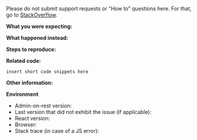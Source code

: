 Please do not submit support requests or "How to" questions here. For that, go to [StackOverflow](http://stackoverflow.com/questions/tagged/admin-on-rest).

**What you were expecting:**
<!-- Describe what the behavior would be without the bug. -->

**What happened instead:**
<!-- Describe how the bug manifests. -->

**Steps to reproduce:**
<!--  Please explain the steps required to duplicate the issue, especially if you are able to provide a sample application. -->

**Related code:**
<!-- If you are able to illustrate the bug or feature request with an example, please provide a sample application via one of the following means:

* CodeSandbox (https://codesandbox.io/s/ElxGNxBY0)
* A sample application via GitHub
-->

```
insert short code snippets here
```

**Other information:**
<!-- List any other information that is relevant to your issue. Stack traces, related issues, suggestions on how to fix, Stack Overflow links, forum links, etc. For visual or layout problems, please include images or animated gifs.-->

**Environment**

* Admin-on-rest version:
* Last version that did not exhibit the issue (if applicable):
* React version:
* Browser:
* Stack trace (in case of a JS error):
